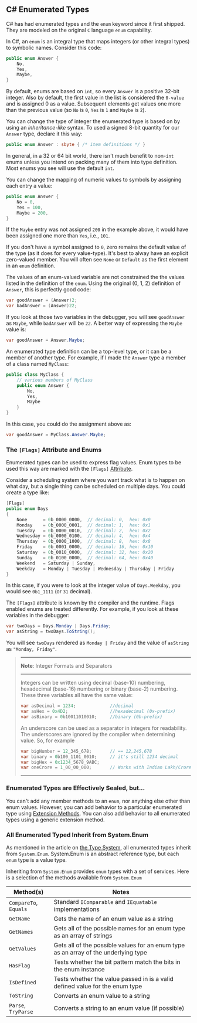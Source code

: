 ## C# Enumerated Types

C# has had enumerated types and the `enum` keyword since it first shipped.  They are modeled
on the original `C` language `enum` capability.

In C#, an `enum` is an integral type that maps integers (or other integral types) to
symbolic names.  Consider this code:

```C#
public enum Answer {
    No,
    Yes,
    Maybe,
}
```

By default, enums are based on `int`, so every `Answer` is a positive 32-bit integer.  Also
by default, the first value in the list is considered the `0-value` and is assigned 0 as a 
value.  Subsequent elements get values one more than the previous value (so `No` is `0`, `Yes` 
is `1` and `Maybe` is `2`).

You can change the type of integer the enumerated type is based on by using an 
*inheritance-like* syntax.  To used a signed 8-bit quantity for our `Answer` type, declare
it this way:

```C#
public enum Answer : sbyte { /* item definitions */ }
```

In general, in a 32 or 64 bit world, there isn't much benefit to non-`int` enums unless you
intend on packing many of them into type definition.  Most enums you see will use the 
default `int`.

You can change the mapping of numeric values to symbols by assigning each entry a value:

```C#
public enum Answer {
    No = 0,
    Yes = 100,
    Maybe = 200,
}
```

If the `Maybe` entry was not assigned `200` in the example above, it would have been 
assigned one more than `Yes`, i.e., `101`.

If you don't have a symbol assigned to `0`, zero remains the default value of the type
(as it does for every value-type).  It's best to alway have an explicit zero-valued member.
You will often see `None` or `Default` as the first element in an `enum` definition.

The values of an enum-valued variable are not constrained the the values listed in the
definition of the `enum`.  Using the original (0, 1, 2) definition of `Answer`, this is 
perfectly good code:

```C#
var goodAnswer = (Answer)2;
var badAnswer = (Answer)22;
```
If you look at those two variables in the debugger, you will see `goodAnswer` as `Maybe`,
while `badAnswer` will be `22`.  A better way of expressing the `Maybe` value is:

```C#
var goodAnswer = Answer.Maybe;
```

An enumerated type definition can be a top-level type, or it can be a member of another
type.  For example, if I made the `Answer` type a member of a class named `MyClass`:

```C#
public class MyClass {
    // various members of MyClass
    public enum Answer {
        No,
        Yes,
        Maybe
    }
}
```

In this case, you could do the assignment above as:

```C#
var goodAnswer = MyClass.Answer.Maybe;
```

### The `[Flags]` Attribute and Enums

Enumerated types can be used to express flag values.  Enum types to be used this way
are marked with the `[Flags]` [Attribute](./5-Attributes.md).

Consider a scheduling system where you want track what is to happen on what day, but 
a single thing can be scheduled on multiple days.  You could create a type like:

```C#
[Flags]
public enum Days
{
    None      = 0b_0000_0000,  // decimal: 0,  hex: 0x0
    Monday    = 0b_0000_0001,  // decimal: 1,  hex: 0x1
    Tuesday   = 0b_0000_0010,  // decimal: 2,  hex: 0x2
    Wednesday = 0b_0000_0100,  // decimal: 4,  hex: 0x4
    Thursday  = 0b_0000_1000,  // decimal: 8,  hex: 0x8
    Friday    = 0b_0001_0000,  // decimal: 16, hex: 0x10
    Saturday  = 0b_0010_0000,  // decimal: 32, hex: 0x20
    Sunday    = 0b_0100_0000,  // decimal: 64, hex: 0x40
    Weekend   = Saturday | Sunday,
    Weekday   = Monday | Tuesday | Wednesday | Thursday | Friday
}
```
In this case, if you were to look at the integer value of `Days.Weekday`, you would see
`0b1_1111` (or `31` decimal).

The `[Flags]` attribute is known by the compiler and the runtime.  Flags enabled
enums are treated differently.  For example, if you look at these variables in the
debugger:

```C#
var twoDays = Days.Monday | Days.Friday;
var asString = twoDays.ToString();
```
You will see `twoDays` rendered as `Monday | Friday` and the value of `asString`
as `"Monday, Friday"`.

> ---
> **Note**: Integer Formats and Separators
> 
> ---
> Integers can be written using decimal (base-10) numbering, hexadecimal (base-16)
> numbering or binary (base-2) numbering.  These three variables all have the same
> value:
> ```C#
> var asDecimal = 1234;             //decimal
> var asHex = 0x4D2;                //hexadecimal (0x-prefix)
> var asBinary = 0b10011010010;     //binary (0b-prefix)
> ```
> An underscore can be used as a separator in integers for readability.  The 
> underscores are ignored by the compiler when determining value.  So, for example
> ```C#
> var bigNumber = 12_345_678;       // == 12,245,678
> var binary = 0b100_1101_0010;     // it's still 1234 decimal
> var bigHex = 0x1234_5678_9ABC;
> var oneCrore = 1_00_00_000;       // Works with Indian Lakh/Crore notation
> ```
> ---


### Enumerated Types are Effectively Sealed, but...

You can't add any member methods to an `enum`, nor anything else other than enum values.
However, you can add behavior to a particular enumerated type using 
[Extension Methods](./2-AboutLinq.md#c-30-fundamentals-needed-by-linq). You can also
add behavior to all enumerated types using a generic extension method.

### All Enumerated Typed Inherit from System.Enum

As mentioned in the article on [the Type System](./0-TypeSystem.md), all enumerated types
inherit from `System.Enum`.  System.Enum is an abstract reference type, but each `enum`
type is a value type.

Inheriting from `System.Enum` provides `enum` types with a set of services.  Here is a 
selection of the methods available from `System.Enum`

| Method(s) | Notes |
|--- |---
| `CompareTo`, `Equals` | Standard `IComparable` and `IEquatable` implementations
| `GetName` | Gets the name of an enum value as a string
| `GetNames` | Gets all of the possible names for an enum type as an array of strings
| `GetValues` | Gets all of the possible values for an enum type as an array of the underlying type
| `HasFlag` | Tests whether the bit pattern match the bits in the enum instance
| `IsDefined` | Tests whether the value passed in is a valid defined value for the enum type
| `ToString` | Converts an enum value to a string
| `Parse`, `TryParse` | Converts a string to an enum value (if possible)

